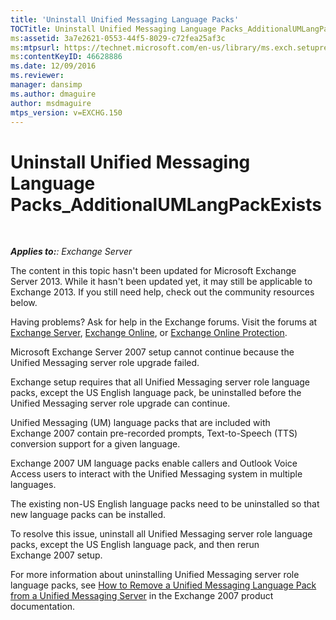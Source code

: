 ```yaml
---
title: 'Uninstall Unified Messaging Language Packs'
TOCTitle: Uninstall Unified Messaging Language Packs_AdditionalUMLangPackExists
ms:assetid: 3a7e2621-0553-44f5-8029-c72fea25af3c
ms:mtpsurl: https://technet.microsoft.com/en-us/library/ms.exch.setupreadiness.additionalumlangpackexists(v=EXCHG.150)
ms:contentKeyID: 46628886
ms.date: 12/09/2016
ms.reviewer: 
manager: dansimp
ms.author: dmaguire
author: msdmaguire
mtps_version: v=EXCHG.150
---
```


# Uninstall Unified Messaging Language Packs\_AdditionalUMLangPackExists

 

_**Applies to:**: Exchange Server_

The content in this topic hasn't been updated for Microsoft Exchange Server 2013. While it hasn't been updated yet, it may still be applicable to Exchange 2013. If you still need help, check out the community resources below.

Having problems? Ask for help in the Exchange forums. Visit the forums at [Exchange Server](https://go.microsoft.com/fwlink/p/?linkid=60612), [Exchange Online](https://go.microsoft.com/fwlink/p/?linkid=267542), or [Exchange Online Protection](https://go.microsoft.com/fwlink/p/?linkid=285351).

Microsoft Exchange Server 2007 setup cannot continue because the Unified Messaging server role upgrade failed.

Exchange setup requires that all Unified Messaging server role language packs, except the US English language pack, be uninstalled before the Unified Messaging server role upgrade can continue.

Unified Messaging (UM) language packs that are included with Exchange 2007 contain pre-recorded prompts, Text-to-Speech (TTS) conversion support for a given language.

Exchange 2007 UM language packs enable callers and Outlook Voice Access users to interact with the Unified Messaging system in multiple languages.

The existing non-US English language packs need to be uninstalled so that new language packs can be installed.

To resolve this issue, uninstall all Unified Messaging server role language packs, except the US English language pack, and then rerun Exchange 2007 setup.

For more information about uninstalling Unified Messaging server role language packs, see [How to Remove a Unified Messaging Language Pack from a Unified Messaging Server](https://go.microsoft.com/fwlink/?linkid=85973) in the Exchange 2007 product documentation.
